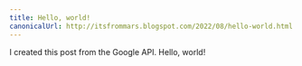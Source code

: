 ```yaml
---
title: Hello, world!
canonicalUrl: http://itsfrommars.blogspot.com/2022/08/hello-world.html
---
```


I created this post from the Google API. Hello, world!